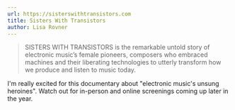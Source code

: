 ```yaml
---
url: https://sisterswithtransistors.com
title: Sisters With Transistors
author: Lisa Rovner
---
```


> SISTERS WITH TRANSISTORS is the remarkable untold story of electronic music’s female pioneers, composers who embraced machines and their liberating technologies to utterly transform how we produce and listen to music today.

I'm really excited for this documentary about "electronic music's unsung heroines". Watch out for in-person and online screenings coming up later in the year.
